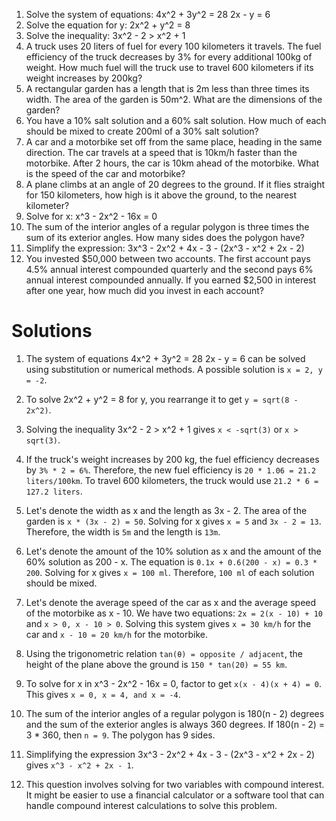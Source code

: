 1. Solve the system of equations:
   4x^2 + 3y^2 = 28
   2x - y = 6
2. Solve the equation for y: 2x^2 + y^2 = 8
3. Solve the inequality: 3x^2 - 2 > x^2 + 1
4. A truck uses 20 liters of fuel for every 100 kilometers it travels. The fuel efficiency of the truck decreases by 3% for every additional 100kg of weight. How much fuel will the truck use to travel 600 kilometers if its weight increases by 200kg?
5. A rectangular garden has a length that is 2m less than three times its width. The area of the garden is 50m^2. What are the dimensions of the garden?
6. You have a 10% salt solution and a 60% salt solution. How much of each should be mixed to create 200ml of a 30% salt solution?
7. A car and a motorbike set off from the same place, heading in the same direction. The car travels at a speed that is 10km/h faster than the motorbike. After 2 hours, the car is 10km ahead of the motorbike. What is the speed of the car and motorbike?
8. A plane climbs at an angle of 20 degrees to the ground. If it flies straight for 150 kilometers, how high is it above the ground, to the nearest kilometer?
9. Solve for x: x^3 - 2x^2 - 16x = 0
10. The sum of the interior angles of a regular polygon is three times the sum of its exterior angles. How many sides does the polygon have?
11. Simplify the expression: 3x^3 - 2x^2 + 4x - 3 - (2x^3 - x^2 + 2x - 2)
12. You invested $50,000 between two accounts. The first account pays 4.5% annual interest compounded quarterly and the second pays 6% annual interest compounded annually. If you earned $2,500 in interest after one year, how much did you invest in each account?


# Solutions

1. The system of equations
   4x^2 + 3y^2 = 28
   2x - y = 6
   can be solved using substitution or numerical methods. A possible solution is `x = 2, y = -2`.

2. To solve 2x^2 + y^2 = 8 for y, you rearrange it to get `y = sqrt(8 - 2x^2)`.

3. Solving the inequality 3x^2 - 2 > x^2 + 1 gives `x < -sqrt(3)` or `x > sqrt(3)`.

4. If the truck's weight increases by 200 kg, the fuel efficiency decreases by `3% * 2 = 6%`. Therefore, the new fuel efficiency is `20 * 1.06 = 21.2 liters/100km`. To travel 600 kilometers, the truck would use `21.2 * 6 = 127.2 liters`.

5. Let's denote the width as x and the length as 3x - 2. The area of the garden is `x * (3x - 2) = 50`. Solving for x gives `x = 5` and `3x - 2 = 13`. Therefore, the width is `5m` and the length is `13m`.

6. Let's denote the amount of the 10% solution as x and the amount of the 60% solution as 200 - x. The equation is `0.1x + 0.6(200 - x) = 0.3 * 200`. Solving for x gives `x = 100 ml`. Therefore, `100 ml` of each solution should be mixed.

7. Let's denote the average speed of the car as x and the average speed of the motorbike as x - 10. We have two equations: `2x = 2(x - 10) + 10` and `x > 0, x - 10 > 0`. Solving this system gives `x = 30 km/h` for the car and `x - 10 = 20 km/h` for the motorbike.

8. Using the trigonometric relation `tan(θ) = opposite / adjacent`, the height of the plane above the ground is `150 * tan(20) = 55 km`.

9. To solve for x in x^3 - 2x^2 - 16x = 0, factor to get `x(x - 4)(x + 4) = 0`. This gives `x = 0, x = 4, and x = -4`.

10. The sum of the interior angles of a regular polygon is 180(n - 2) degrees and the sum of the exterior angles is always 360 degrees. If 180(n - 2) = 3 * 360, then `n = 9`. The polygon has 9 sides.

11. Simplifying the expression 3x^3 - 2x^2 + 4x - 3 - (2x^3 - x^2 + 2x - 2) gives `x^3 - x^2 + 2x - 1`.

12. This question involves solving for two variables with compound interest. It might be easier to use a financial calculator or a software tool that can handle compound interest calculations to solve this problem.
